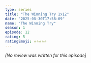 ```yaml
---
type: series
title: "The Winning Try 1x12"
date: "2025-08-30T17:58:09"
name: "The Winning Try"
season: 1
episode: 12
rating: 5
ratingEmoji: ⭐️⭐️⭐️⭐️⭐️
---
```


*[No review was written for this episode]*
